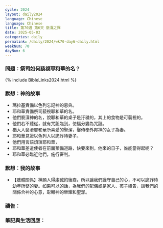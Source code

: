 ```yaml
---
cycle: 2024
layout: daily2024
language: Chinese
language: Chinese
title: 第70週 第6天 褻瀆之罪
date: 2025-05-03
categories: daily
permalink: /daily/2024/wk70-day6-daily.html
weekNum: 70
dayNum: 6
---
```


### 問題：祭司如何藐視耶和華的名？

{% include BibleLinks2024.html %}

### 默想：神的故事
+ 瑪拉基責備以色列忘記神的恩典。
+ 耶和華責備祭司藐視耶和華的名。
+ 他們褻瀆神的名，說耶和華的桌子是汙穢的，其上的食物是可藐視的。
+ 他們若不聽從，就有咒詛臨到，使福分變為咒詛。
+ 猶大人褻瀆耶和華所喜愛的聖潔，娶侍奉外邦神的女子為妻。
+ 耶和華見證以色列人以詭詐待妻子。
+ 他們用言語煩瑣耶和華，
+ 耶和華差遣使者在前面預備道路，快要來到，他來的日子，誰能當得起呢？
+ 耶和華必臨近他們，施行審判。

### 默想：我的故事
+ 【肢體關係】神願人得虔誠的後裔，所以讓我們謹守自己的心，不可以詭詐待幼年所娶的妻。如果可以的話，為我們的配偶或是家人、孩子禱告，讓我們的關係合神的心意，彰顯神的榮耀和聖潔。

### 禱告：

### 筆記與生活回應：
